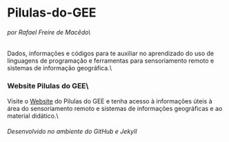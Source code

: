 # Pilulas-do-GEE

###### por Rafael Freire de Macêdo\



Dados, informações e códigos para te auxiliar no aprendizado do uso de linguagens de programação e ferramentas para sensoriamento remoto e sistemas de informação geográfica.\



### Website Pilulas do GEE\



Visite o [Website](https://rafaeldocmacedo.github.io/Pilulas-do-GEE) do Pilulas do GEE e tenha acesso à informações úteis à área do sensoriamento remoto e sistemas de informações geográficas e ao material didático.\



###### Desenvolvido no ambiente do GitHub e Jekyll
